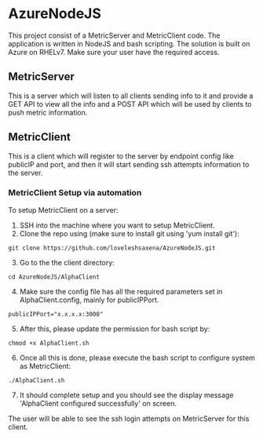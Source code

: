 # AzureNodeJS

This project consist of a MetricServer and MetricClient code. The application is written in NodeJS and bash scripting. The solution is built on Azure on RHELv7. Make sure your user have the required access.

## MetricServer
This is a server which will listen to all clients sending info to it and provide a GET API to view all the info and a POST API which will be used by clients to push metric information.

## MetricClient
This is a client which will register to the server by endpoint config like publicIP and port, and then it will start sending ssh attempts information to the server.

### MetricClient Setup via automation
To setup MetricClient on a server:
1. SSH into the machine where you want to setup MetricClient.
2. Clone the repo using (make sure to install git using 'yum install git'):
```
git clone https://github.com/loveleshsaxena/AzureNodeJS.git
```
3. Go to the the client directory:
```
cd AzureNodeJS/AlphaClient
```
4. Make sure the config file has all the required parameters set in AlphaClient.config, mainly for publicIPPort.
```
publicIPPort="x.x.x.x:3000"
```
5. After this, please update the permission for bash script by:
```
chmod +x AlphaClient.sh
```
6. Once all this is done, please execute the bash script to configure system as MetricClient:
```
./AlphaClient.sh
```
7. It should complete setup and you should see the display message 'AlphaClient configured successfully' on screen. 

The user will be able to see the ssh login attempts on MetricServer for this client.